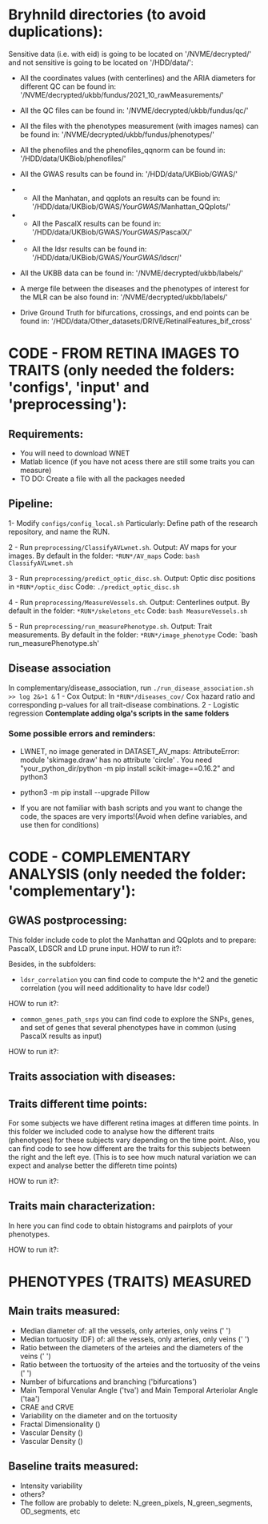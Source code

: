 # Bryhnild directories (to avoid duplications):
Sensitive data (i.e. with eid) is going to be located on '/NVME/decrypted/' and not sensitive is going to be located on '/HDD/data/':

* All the coordinates values (with centerlines) and the ARIA diameters for different QC can be found in: '/NVME/decrypted/ukbb/fundus/2021_10_rawMeasurements/'
* All the QC files can be found in: '/NVME/decrypted/ukbb/fundus/qc/'

* All the files with the phenotypes measurement (with images names) can be found in: '/NVME/decrypted/ukbb/fundus/phenotypes/'
* All the phenofiles and the phenofiles_qqnorm can be found in: '/HDD/data/UKBiob/phenofiles/'

* All the GWAS results can be found in: '/HDD/data/UKBiob/GWAS/' 
* * All the Manhatan, and qqplots an results can be found in: '/HDD/data/UKBiob/GWAS/*YourGWAS*/Manhattan_QQplots/'
* * All the PascalX results can be found in: '/HDD/data/UKBiob/GWAS/*YourGWAS*/PascalX/'
* * All the ldsr results can be found in: '/HDD/data/UKBiob/GWAS/*YourGWAS*/ldscr/'

* All the UKBB data can be found in: '/NVME/decrypted/ukbb/labels/'
* A merge file between the diseases and the phenotypes of interest for the MLR can be also found in: '/NVME/decrypted/ukbb/labels/'

* Drive Ground Truth for bifurcations, crossings, and end points can be found in: '/HDD/data/Other_datasets/DRIVE/RetinalFeatures_bif_cross'

# CODE - FROM RETINA IMAGES TO TRAITS (only needed the folders: 'configs', 'input' and 'preprocessing'): 

## Requirements:
* You will need to download WNET 
* Matlab licence (if you have not acess there are still some traits you can measure)
* TO DO: Create a file with all the packages needed

## Pipeline:
1- Modify `configs/config_local.sh`
Particularly: Define path of the research repository, and name the RUN.

2 - Run `preprocessing/ClassifyAVLwnet.sh`. 
Output: AV maps for your images.  By default in the folder: `*RUN*/AV_maps`
Code: `bash ClassifyAVLwnet.sh` 

3 - Run `preprocessing/predict_optic_disc.sh`.
Output: Optic disc positions in `*RUN*/optic_disc`
Code: `./predict_optic_disc.sh`

4 - Run `preprocessing/MeasureVessels.sh`. 
Output: Centerlines output.  By default in the folder: `*RUN*/skeletons_etc`
Code: `bash MeasureVessels.sh`

5 - Run `preprocessing/run_measurePhenotype.sh`. 
Output: Trait measurements. By default in the folder: `*RUN*/image_phenotype`
Code: `bash run_measurePhenotype.sh'

## Disease association

In complementary/disease_association, run `./run_disease_association.sh >> log 2&>1 &` 
1 - Cox 
Output: In `*RUN*/diseases_cov/` Cox hazard ratio and corresponding p-values for all trait-disease combinations. 
2 - Logistic regression 
**Contemplate adding olga's scripts in the same folders**


### Some possible errors and reminders:
* LWNET, no image generated in DATASET_AV_maps:   AttributeError: module 'skimage.draw' has no attribute 'circle' . You need "your_python_dir/python -m pip install scikit-image==0.16.2" and python3

* python3 -m pip install --upgrade Pillow

* If you are not familiar with bash scripts and you want to change the code, the spaces are very imports!(Avoid when define variables, and use then for conditions)

# CODE - COMPLEMENTARY ANALYSIS (only needed the folder: 'complementary'):  

## GWAS postprocessing:
This folder include code to plot the Manhattan and QQplots and to prepare: PascalX, LDSCR and LD prune input.
HOW to run it?:


Besides, in the subfolders:

* `ldsr_correlation` you can find code to compute the h^2 and the genetic correlation (you will need additionality to have ldsr code!)

HOW to run it?:

* `common_genes_path_snps` you can find code to explore the SNPs, genes, and set of genes that several phenotypes have in common (using PascalX results as input)

HOW to run it?:


## Traits association with diseases:

## Traits different time points:
For some subjects we have different retina images at differen time points. In this folder we included code to analyse how the different traits (phenotypes) for these subjects vary depending on the time point. 
Also, you can find code to see how different are the traits for this subjects between the right and the left eye. (This is to see how much natural variation we can expect and analyse better the differetn time points)

HOW to run it?:

## Traits main characterization:
In here you can find code to obtain histograms and pairplots of your phenotypes.

HOW to run it?:


# PHENOTYPES (TRAITS) MEASURED 
## Main traits measured:
* Median diameter of: all the vessels, only arteries, only veins (' ')
* Median tortuosity (DF) of: all the vessels, only arteries, only veins (' ')
* Ratio between the diameters of the arteies and the diameters of the veins (' ')
* Ratio between the tortuosity of the arteies and the tortuosity of the veins (' ')
* Number of bifurcations and branching ('bifurcations')
* Main Temporal Venular Angle ('tva') and Main Temporal Arteriolar Angle ('taa') 
* CRAE and CRVE 
* Variability on the diameter and on the tortuosity
* Fractal Dimensionality ()
* Vascular Density () 
* Vascular Density () 

## Baseline traits measured:
* Intensity variability
* others?
* The follow are probably to delete:  N_green_pixels, N_green_segments, OD_segments, etc
